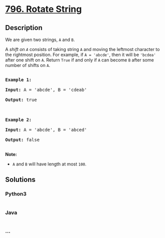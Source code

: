 # [796. Rotate String](https://leetcode.com/problems/rotate-string)



## Description

<p>We are given two strings, <code>A</code> and <code>B</code>.</p>



<p>A <em>shift on <code>A</code></em> consists of taking string <code>A</code> and moving the leftmost character to the rightmost position. For example, if <code>A = &#39;abcde&#39;</code>, then it will be <code>&#39;bcdea&#39;</code> after one shift on <code>A</code>. Return <code>True</code> if and only if <code>A</code> can become <code>B</code> after some number of shifts on <code>A</code>.</p>



<pre>

<strong>Example 1:</strong>

<strong>Input:</strong> A = &#39;abcde&#39;, B = &#39;cdeab&#39;

<strong>Output:</strong> true



<strong>Example 2:</strong>

<strong>Input:</strong> A = &#39;abcde&#39;, B = &#39;abced&#39;

<strong>Output:</strong> false

</pre>



<p><strong>Note:</strong></p>



<ul>
	<li><code>A</code> and <code>B</code> will have length at most <code>100</code>.</li>
</ul>



## Solutions

<!-- tabs:start -->

### **Python3**

```python

```

### **Java**

```java

```

### **...**

```

```

<!-- tabs:end -->
